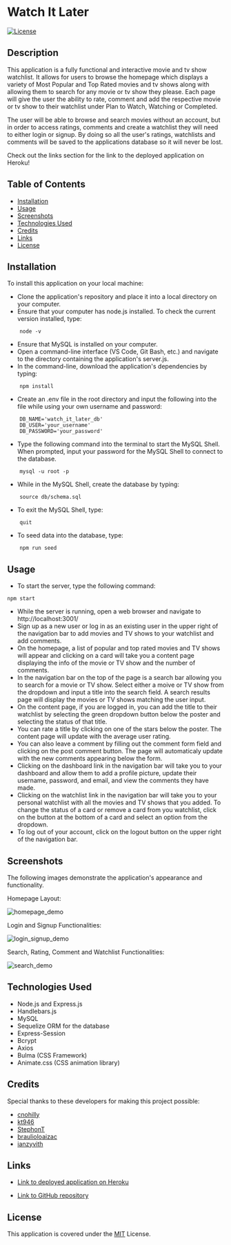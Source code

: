 # Watch It Later

[![License](https://img.shields.io/badge/License-MIT-blue)](https://opensource.org/licenses/MIT)

## Description

This application is a fully functional and interactive movie and tv show watchlist. It allows for users to browse the homepage which displays a variety of Most Popular and Top Rated movies and tv shows along with allowing them to search for any movie or tv show they please. Each page will give the user the ability to rate, comment and add the respective movie or tv show to their watchlist under Plan to Watch, Watching or Completed. 

The user will be able to browse and search movies without an account, but in order to access ratings, comments and create a watchlist they will need to either login or signup. By doing so all the user's ratings, watchlists and comments will be saved to the applications database so it will never be lost.

Check out the links section for the link to the deployed application on Heroku!

## Table of Contents

* [Installation](#installation)
* [Usage](#usage)
* [Screenshots](#screenshots)
* [Technologies Used](#technologies-used)
* [Credits](#credits)
* [Links](#links)
* [License](#license)

## Installation

To install this application on your local machine:

- Clone the application's repository and place it into a local directory on your computer.
- Ensure that your computer has node.js installed. To check the current version installed, type:
```
    node -v
```
- Ensure that MySQL is installed on your computer.
- Open a command-line interface (VS Code, Git Bash, etc.) and navigate to the directory containing the application's server.js.
- In the command-line, download the application's dependencies by typing: 
```
    npm install
```
- Create an .env file in the root directory and input the following into the file while using your own username and password:
```
    DB_NAME='watch_it_later_db'
    DB_USER='your_username'
    DB_PASSWORD='your_password'
```
- Type the following command into the terminal to start the MySQL Shell. When prompted, input your password for the MySQL Shell to connect to the database.
```
    mysql -u root -p 
```
- While in the MySQL Shell, create the database by typing: 
```
    source db/schema.sql
```
- To exit the MySQL Shell, type:
```
    quit
```
- To seed data into the database, type:
```
    npm run seed
```

## Usage

- To start the server, type the following command:
```
npm start
```
- While the server is running, open a web browser and navigate to http://localhost:3001/
- Sign up as a new user or log in as an existing user in the upper right of the navigation bar to add movies and TV shows to your watchlist and add comments.
- On the homepage, a list of popular and top rated movies and TV shows will appear and clicking on a card will take you a content page displaying the info of the movie or TV show and the number of comments.
- In the navigation bar on the top of the page is a search bar allowing you to search for a movie or TV show. Select either a moive or TV show from the dropdown and input a title into the search field. A search results page will display the movies or TV shows matching the user input.
- On the content page, if you are logged in, you can add the title to their watchlist by selecting the green dropdown button below the poster and selecting the status of that title.
- You can rate a title by clicking on one of the stars below the poster. The content page will update with the average user rating.
- You can also leave a comment by filling out the comment form field and clicking on the post comment button. The page will automaticaly update with the new comments appearing below the form.
- Clicking on the dashboard link in the navigation bar will take you to your dashboard and allow them to add a profile picture, update their username, password, and email, and view the comments they have made.
- Clicking on the watchlist link in the navigation bar will take you to your personal watchlist with all the movies and TV shows that you added. To change the status of a card or remove a card from you watchlist, click on the button at the bottom of a card and select an option from the dropdown.
- To log out of your account, click on the logout button on the upper right of the navigation bar.

## Screenshots

The following images demonstrate the application's appearance and functionality.

Homepage Layout:

![homepage_demo](/public/images/Homepage_demo.gif)

Login and Signup Functionalities:

![login_signup_demo](/public/images/Login_signup_demo.gif)

Search, Rating, Comment and Watchlist Functionalities:

![search_demo](/public/images/Search_feature_demo.gif)

## Technologies Used

- Node.js and Express.js
- Handlebars.js
- MySQL
- Sequelize ORM for the database
- Express-Session
- Bcrypt
- Axios
- Bulma (CSS Framework)
- Animate.css (CSS animation library)

## Credits

Special thanks to these developers for making this project possible:

- [cnohilly](https://github.com/cnohilly)
- [kt946](https://github.com/kt946)
- [StephonT](https://github.com/StephonT)
- [braulioloaizac](https://github.com/braulioloaizac)
- [ianzyvith](https://github.com/ianzyvith)

## Links

- [Link to deployed application on Heroku](https://watch-it-later.herokuapp.com/)

- [Link to GitHub repository](https://github.com/cnohilly/watch-it-later)

## License

This application is covered under the [MIT](https://opensource.org/licenses/MIT) License.